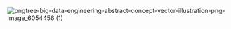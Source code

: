 ![pngtree-big-data-engineering-abstract-concept-vector-illustration-png-image_6054456 (1)](https://github.com/prashanti-ps/prashanti-ps/assets/78148121/43636f1c-2fde-4b22-b9ef-daaa69c0dcdc)
